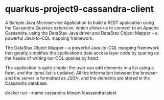 # quarkus-project9-cassandra-client
 A Sample Java Microservice Application to build a REST application using the Cassandra Quarkus extension, which allows us to connect to an Apache Cassandra, using the DataStax Java driver and  DataStax Object Mapper – a powerful Java-to-CQL mapping framework.
 
The DataStax Object Mapper – a powerful Java-to-CQL mapping framework that greatly simplifies the application’s data access layer code by sparing us the hassle of writing our CQL queries by hand.

The application is quite simple: the user can add elements in a list using a form, and the items list is updated. All the information between the browser and the server is formatted as JSON, and the elements are stored in the Cassandra database.


docker run --name cassandra bitnami/cassandra:latest
